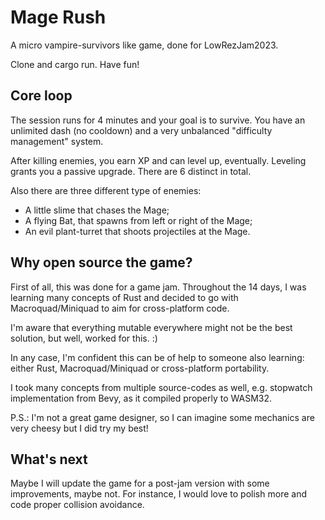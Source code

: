 # Mage Rush

A micro vampire-survivors like game, done for LowRezJam2023.

Clone and cargo run. Have fun!

## Core loop

The session runs for 4 minutes and your goal is to survive. You have an unlimited dash (no cooldown) and a very unbalanced "difficulty management" system. 

After killing enemies, you earn XP and can level up, eventually. Leveling grants you a passive upgrade. There are 6 distinct in total.

Also there are three different type of enemies:
- A little slime that chases the Mage;
- A flying Bat, that spawns from left or right of the Mage;
- An evil plant-turret that shoots projectiles at the Mage.

## Why open source the game?

First of all, this was done for a game jam. Throughout the 14 days, I was learning many concepts of Rust and decided to go with Macroquad/Miniquad to aim for cross-platform code.

I'm aware that everything mutable everywhere might not be the best solution, but well, worked for this. :)

In any case, I'm confident this can be of help to someone also learning: either Rust, Macroquad/Miniquad or cross-platform portability.

I took many concepts from multiple source-codes as well, e.g. stopwatch implementation from Bevy, as it compiled properly to WASM32.

P.S.: I'm not a great game designer, so I can imagine some mechanics are very cheesy but I did try my best!

## What's next

Maybe I will update the game for a post-jam version with some improvements, maybe not. For instance, I would love to polish more and code proper collision avoidance.